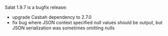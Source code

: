 Salat 1.9.7 is a bugfix release:

- upgrade Casbah dependency to 2.7.0
- fix bug where JSON context specified null values should be output, but JSON serialization was sometimes omitting nulls